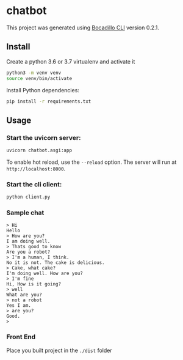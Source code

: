 # chatbot

This project was generated using [Bocadillo CLI][repo] version 0.2.1.

[repo]: https://github.com/bocadilloproject/bocadillo-cli

## Install

Create a python 3.6 or 3.7 virtualenv and activate it
```bash
python3 -m venv venv
source venv/bin/activate
```

Install Python dependencies:

```bash
pip install -r requirements.txt
```

## Usage

### Start the uvicorn server:

```bash
uvicorn chatbot.asgi:app
```

To enable hot reload, use the `--reload` option. The server will run at `http://localhost:8000`.

### Start the cli client:

```bash
python client.py
```

### Sample chat

```
> Hi
Hello
> How are you?
I am doing well.
> Thats good to know
Are you a robot?
> I'm a human, I think.
No it is not. The cake is delicious.
> Cake, what cake?
I'm doing well. How are you?
> I'm fine
Hi, How is it going?
> well
What are you?
> not a robot
Yes I am.
> are you?
Good.
> 

```

### Front End

Place you built project in the `./dist` folder